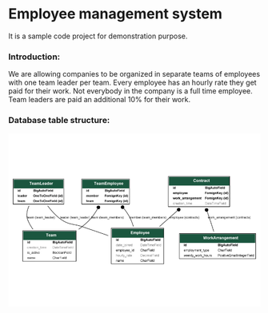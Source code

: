 # Employee management system
 
It is a sample code project for demonstration purpose.


### Introduction:

We are allowing companies to be organized in separate teams of employees with one team leader per team. Every employee has an
hourly rate they get paid for their work. Not everybody in the company is a full time employee. Team
leaders are paid an additional 10% for their work. 

### Database table structure:
![](project_uml_diagram.png)

